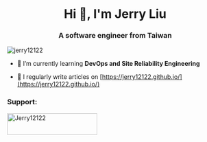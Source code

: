 <h1 align="center">Hi 👋, I'm Jerry Liu</h1>
<h3 align="center">A software engineer from Taiwan</h3>

<p align="left"> <img src="https://komarev.com/ghpvc/?username=jerry12122&label=Profile%20views&color=0e75b6&style=flat" alt="jerry12122" /> </p>

- 🌱 I’m currently learning **DevOps and Site Reliability Engineering**

- 📝 I regularly write articles on [https://jerry12122.github.io/](https://jerry12122.github.io/)

<h3 align="left">Support:</h3>
<p><a href="https://www.buymeacoffee.com/Jerry12122"> <img align="left" src="https://cdn.buymeacoffee.com/buttons/v2/default-yellow.png" height="50" width="210" alt="Jerry12122" /></a></p><br><br>

